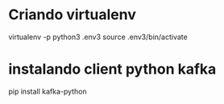 # Criando virtualenv
virtualenv -p python3 .env3
source .env3/bin/activate

# instalando client python kafka
pip install kafka-python

